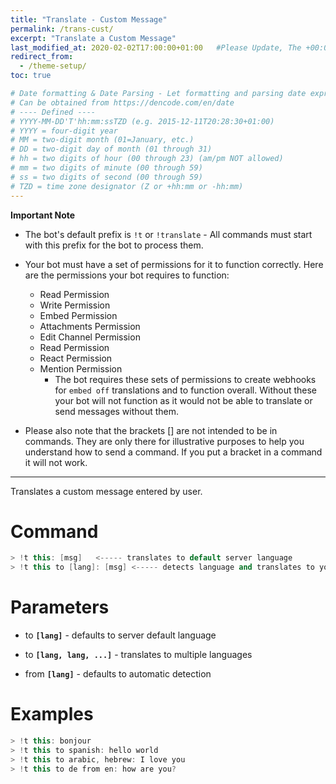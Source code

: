 ```yaml
---
title: "Translate - Custom Message"
permalink: /trans-cust/
excerpt: "Translate a Custom Message"
last_modified_at: 2020-02-02T17:00:00+01:00   #Please Update, The +00:00 is the Time Zone difference
redirect_from:
  - /theme-setup/
toc: true

# Date formatting & Date Parsing - Let formatting and parsing date expressed in ISO8601 format.
# Can be obtained from https://dencode.com/en/date
# ---- Defined ----
# YYYY-MM-DD'T'hh:mm:ssTZD (e.g. 2015-12-11T20:28:30+01:00)
# YYYY = four-digit year
# MM = two-digit month (01=January, etc.)
# DD = two-digit day of month (01 through 31)
# hh = two digits of hour (00 through 23) (am/pm NOT allowed)
# mm = two digits of minute (00 through 59)
# ss = two digits of second (00 through 59)
# TZD = time zone designator (Z or +hh:mm or -hh:mm)
---
```

**Important Note**

* The bot's default prefix is `!t` or `!translate` - All commands must start with this prefix for the bot to process them.

* Your bot must have a set of permissions for it to function correctly. Here are the permissions your bot requires to function:
  * Read Permission
  * Write Permission
  * Embed Permission
  * Attachments Permission
  * Edit Channel Permission
  * Read Permission
  * React Permission
  * Mention Permission
    * The bot requires these sets of permissions to create webhooks for `embed off` translations and to function overall. Without these your bot will not function as it would not be able to translate or send messages without them. 
* Please also note that the brackets [] are not intended to be in commands. They are only there for illustrative purposes to help you understand how to send a command. If you put a bracket in a command it will not work.
----

Translates a custom message entered by user.

# Command
```c++
> !t this: [msg]   <----- translates to default server language  
> !t this to [lang]: [msg] <----- detects language and translates to your to langugae
```

# Parameters
* to **`[lang]`** - defaults to server default language

* to **`[lang, lang, ...]`** - translates to multiple languages

* from **`[lang]`** - defaults to automatic detection

# Examples
```c++
> !t this: bonjour  
> !t this to spanish: hello world  
> !t this to arabic, hebrew: I love you  
> !t this to de from en: how are you?
```
